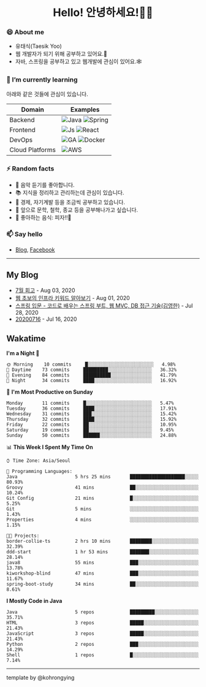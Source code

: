 # <div align="center">Hello! 안녕하세요!👩‍💻</div>

### 😄 About me
* 유태식(Taesik Yoo)
* 웹 개발자가 되기 위해 공부하고 있어요.📝 
* 자바, 스프링을 공부하고 있고 웹개발에 관심이 있어요.🕸

### 🌱 I’m currently learning
아래와 같은 것들에 관심이 있습니다.

|Domain|Examples|
|---|---|
|Backend|![Java](https://img.shields.io/badge/java-green?style=for-the-badge&logo=java&logoColor=white) ![Spring](https://img.shields.io/badge/spring-green?style=for-the-badge&logo=spring&logoColor=white)  |
|Frontend| ![Js](https://img.shields.io/badge/javascript-blue?style=for-the-badge&logo=javascript&logoColor=white) ![React](https://img.shields.io/badge/react-blue?style=for-the-badge&logo=react&logoColor=white) |
|DevOps|![GA](https://img.shields.io/badge/Github_Actions-purple?style=for-the-badge&logo=github) ![Docker](https://img.shields.io/badge/Docker-purple?style=for-the-badge&logo=docker&logoColor=white)  |
|Cloud Platforms|![AWS](https://img.shields.io/badge/AWS-orange?style=for-the-badge&logo=amazon-aws) |


### ⚡ Random facts
- 🎸 음악 듣기를 좋아합니다.
- 📚 지식을 정리하고 관리하는데 관심이 있습니다.
- 💸 경제, 자기계발 등을 조금씩 공부하고 있습니다.
- 🤔 앞으로 문학, 철학, 종교 등을 공부해나가고 싶습니다.
- 🍲 좋아하는 음식: 피자!!🍕


### 📫 Say hello
- [Blog](https://isholiday.tistory.com),
[Facebook](https://www.facebook.com/yootsets)

---

## My Blog
<!-- BLOGPOSTS:START -->
<!-- BLOGPOSTS:END -->
- [7월 회고](https://isholiday.tistory.com/21) - Aug 03, 2020<br>
- [웹 초보의 인프라 키워드 알아보기](https://isholiday.tistory.com/19) - Aug 01, 2020<br>
- [스프링 입문 - 코드로 배우는 스프링 부트, 웹 MVC, DB 접근 기술(김영한)](https://isholiday.tistory.com/18) - Jul 28, 2020<br>
- [20200716](https://isholiday.tistory.com/14) - Jul 16, 2020<br>

## Wakatime
<!--START_SECTION:waka-->
**I'm a Night 🦉** 

```text
🌞 Morning    10 commits     █░░░░░░░░░░░░░░░░░░░░░░░░   4.98% 
🌆 Daytime    73 commits     █████████░░░░░░░░░░░░░░░░   36.32% 
🌃 Evening    84 commits     ██████████░░░░░░░░░░░░░░░   41.79% 
🌙 Night      34 commits     ████░░░░░░░░░░░░░░░░░░░░░   16.92%

```
📅 **I'm Most Productive on Sunday** 

```text
Monday       11 commits     █░░░░░░░░░░░░░░░░░░░░░░░░   5.47% 
Tuesday      36 commits     ████░░░░░░░░░░░░░░░░░░░░░   17.91% 
Wednesday    31 commits     ███░░░░░░░░░░░░░░░░░░░░░░   15.42% 
Thursday     32 commits     ████░░░░░░░░░░░░░░░░░░░░░   15.92% 
Friday       22 commits     ██░░░░░░░░░░░░░░░░░░░░░░░   10.95% 
Saturday     19 commits     ██░░░░░░░░░░░░░░░░░░░░░░░   9.45% 
Sunday       50 commits     ██████░░░░░░░░░░░░░░░░░░░   24.88%

```


📊 **This Week I Spent My Time On** 

```text
⌚︎ Time Zone: Asia/Seoul

💬 Programming Languages: 
Java                     5 hrs 25 mins       ████████████████████░░░░░   80.93% 
Groovy                   41 mins             ██░░░░░░░░░░░░░░░░░░░░░░░   10.24% 
Git Config               21 mins             █░░░░░░░░░░░░░░░░░░░░░░░░   5.25% 
Git                      5 mins              ░░░░░░░░░░░░░░░░░░░░░░░░░   1.43% 
Properties               4 mins              ░░░░░░░░░░░░░░░░░░░░░░░░░   1.15%

🐱‍💻 Projects: 
border-collie-ts         2 hrs 10 mins       ████████░░░░░░░░░░░░░░░░░   32.39% 
ddd-start                1 hr 53 mins        ███████░░░░░░░░░░░░░░░░░░   28.14% 
java8                    55 mins             ███░░░░░░░░░░░░░░░░░░░░░░   13.78% 
kiworkshop-blind         47 mins             ███░░░░░░░░░░░░░░░░░░░░░░   11.67% 
spring-boot-study        34 mins             ██░░░░░░░░░░░░░░░░░░░░░░░   8.61%

```

**I Mostly Code in Java** 

```text
Java                     5 repos             █████████░░░░░░░░░░░░░░░░   35.71% 
HTML                     3 repos             █████░░░░░░░░░░░░░░░░░░░░   21.43% 
JavaScript               3 repos             █████░░░░░░░░░░░░░░░░░░░░   21.43% 
Python                   2 repos             ███░░░░░░░░░░░░░░░░░░░░░░   14.29% 
Shell                    1 repos             █░░░░░░░░░░░░░░░░░░░░░░░░   7.14%

```



<!--END_SECTION:waka-->

---

template by @kohrongying

 <!--
 **taesikyoo/taesikyoo** is a ✨ _special_ ✨ repository because its `README.md` (this file) appears on your GitHub profile.
 
 Here are some ideas to get you started:
 
 - 🔭 I’m currently working on ...
 - 🌱 I’m currently learning ...
 - 👯 I’m looking to collaborate on ...
 - 🤔 I’m looking for help with ...
 - 💬 Ask me about ...
 - 📫 How to reach me: ...
 - 😄 Pronouns: ...
 - ⚡ Fun fact: ...
 --> 